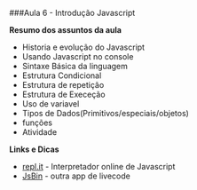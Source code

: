 ###Aula 6 - Introdução Javascript

**Resumo dos assuntos da aula**

- Historia e evolução do Javascript
- Usando Javascript no console
- Sintaxe Básica da linguagem
- Estrutura Condicional
- Estrutura de repetição
- Estrutura de Execeção
- Uso de variavel
- Tipos de Dados(Primitivos/especiais/objetos)
- funções
- Atividade


**Links e Dicas**

- [repl.it](http://repl.it/) - Interpretador online de Javascript
- [JsBin](http://jsbin.com/) - outra app de livecode
